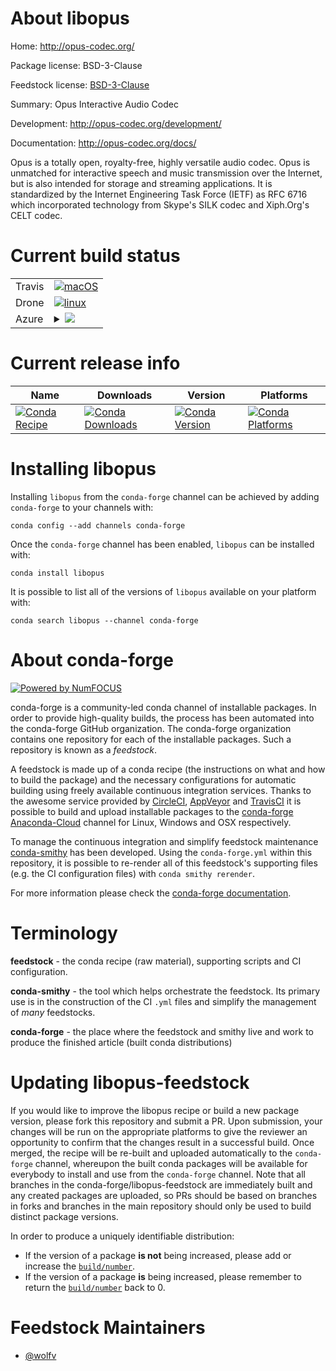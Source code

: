 About libopus
=============

Home: http://opus-codec.org/

Package license: BSD-3-Clause

Feedstock license: [BSD-3-Clause](https://github.com/conda-forge/libopus-feedstock/blob/master/LICENSE.txt)

Summary: Opus Interactive Audio Codec

Development: http://opus-codec.org/development/

Documentation: http://opus-codec.org/docs/

Opus is a totally open, royalty-free, highly versatile
audio codec. Opus is unmatched for interactive speech
and music transmission over the Internet, but is also
intended for storage and streaming applications. It is
standardized by the Internet Engineering Task Force
(IETF) as RFC 6716 which incorporated technology from
Skype's SILK codec and Xiph.Org's CELT codec.


Current build status
====================


<table><tr>
    <td>Travis</td>
    <td>
      <a href="https://travis-ci.com/conda-forge/libopus-feedstock">
        <img alt="macOS" src="https://img.shields.io/travis/com/conda-forge/libopus-feedstock/master.svg?label=macOS">
      </a>
    </td>
  </tr><tr>
    <td>Drone</td>
    <td>
      <a href="https://cloud.drone.io/conda-forge/libopus-feedstock">
        <img alt="linux" src="https://img.shields.io/drone/build/conda-forge/libopus-feedstock/master.svg?label=Linux">
      </a>
    </td>
  </tr>
    
  <tr>
    <td>Azure</td>
    <td>
      <details>
        <summary>
          <a href="https://dev.azure.com/conda-forge/feedstock-builds/_build/latest?definitionId=11330&branchName=master">
            <img src="https://dev.azure.com/conda-forge/feedstock-builds/_apis/build/status/libopus-feedstock?branchName=master">
          </a>
        </summary>
        <table>
          <thead><tr><th>Variant</th><th>Status</th></tr></thead>
          <tbody><tr>
              <td>linux_64</td>
              <td>
                <a href="https://dev.azure.com/conda-forge/feedstock-builds/_build/latest?definitionId=11330&branchName=master">
                  <img src="https://dev.azure.com/conda-forge/feedstock-builds/_apis/build/status/libopus-feedstock?branchName=master&jobName=linux&configuration=linux_64_" alt="variant">
                </a>
              </td>
            </tr><tr>
              <td>linux_aarch64</td>
              <td>
                <a href="https://dev.azure.com/conda-forge/feedstock-builds/_build/latest?definitionId=11330&branchName=master">
                  <img src="https://dev.azure.com/conda-forge/feedstock-builds/_apis/build/status/libopus-feedstock?branchName=master&jobName=linux&configuration=linux_aarch64_" alt="variant">
                </a>
              </td>
            </tr><tr>
              <td>linux_ppc64le</td>
              <td>
                <a href="https://dev.azure.com/conda-forge/feedstock-builds/_build/latest?definitionId=11330&branchName=master">
                  <img src="https://dev.azure.com/conda-forge/feedstock-builds/_apis/build/status/libopus-feedstock?branchName=master&jobName=linux&configuration=linux_ppc64le_" alt="variant">
                </a>
              </td>
            </tr><tr>
              <td>osx_64</td>
              <td>
                <a href="https://dev.azure.com/conda-forge/feedstock-builds/_build/latest?definitionId=11330&branchName=master">
                  <img src="https://dev.azure.com/conda-forge/feedstock-builds/_apis/build/status/libopus-feedstock?branchName=master&jobName=osx&configuration=osx_64_" alt="variant">
                </a>
              </td>
            </tr><tr>
              <td>osx_arm64</td>
              <td>
                <a href="https://dev.azure.com/conda-forge/feedstock-builds/_build/latest?definitionId=11330&branchName=master">
                  <img src="https://dev.azure.com/conda-forge/feedstock-builds/_apis/build/status/libopus-feedstock?branchName=master&jobName=osx&configuration=osx_arm64_" alt="variant">
                </a>
              </td>
            </tr><tr>
              <td>win_64</td>
              <td>
                <a href="https://dev.azure.com/conda-forge/feedstock-builds/_build/latest?definitionId=11330&branchName=master">
                  <img src="https://dev.azure.com/conda-forge/feedstock-builds/_apis/build/status/libopus-feedstock?branchName=master&jobName=win&configuration=win_64_" alt="variant">
                </a>
              </td>
            </tr>
          </tbody>
        </table>
      </details>
    </td>
  </tr>
</table>

Current release info
====================

| Name | Downloads | Version | Platforms |
| --- | --- | --- | --- |
| [![Conda Recipe](https://img.shields.io/badge/recipe-libopus-green.svg)](https://anaconda.org/conda-forge/libopus) | [![Conda Downloads](https://img.shields.io/conda/dn/conda-forge/libopus.svg)](https://anaconda.org/conda-forge/libopus) | [![Conda Version](https://img.shields.io/conda/vn/conda-forge/libopus.svg)](https://anaconda.org/conda-forge/libopus) | [![Conda Platforms](https://img.shields.io/conda/pn/conda-forge/libopus.svg)](https://anaconda.org/conda-forge/libopus) |

Installing libopus
==================

Installing `libopus` from the `conda-forge` channel can be achieved by adding `conda-forge` to your channels with:

```
conda config --add channels conda-forge
```

Once the `conda-forge` channel has been enabled, `libopus` can be installed with:

```
conda install libopus
```

It is possible to list all of the versions of `libopus` available on your platform with:

```
conda search libopus --channel conda-forge
```


About conda-forge
=================

[![Powered by NumFOCUS](https://img.shields.io/badge/powered%20by-NumFOCUS-orange.svg?style=flat&colorA=E1523D&colorB=007D8A)](http://numfocus.org)

conda-forge is a community-led conda channel of installable packages.
In order to provide high-quality builds, the process has been automated into the
conda-forge GitHub organization. The conda-forge organization contains one repository
for each of the installable packages. Such a repository is known as a *feedstock*.

A feedstock is made up of a conda recipe (the instructions on what and how to build
the package) and the necessary configurations for automatic building using freely
available continuous integration services. Thanks to the awesome service provided by
[CircleCI](https://circleci.com/), [AppVeyor](https://www.appveyor.com/)
and [TravisCI](https://travis-ci.com/) it is possible to build and upload installable
packages to the [conda-forge](https://anaconda.org/conda-forge)
[Anaconda-Cloud](https://anaconda.org/) channel for Linux, Windows and OSX respectively.

To manage the continuous integration and simplify feedstock maintenance
[conda-smithy](https://github.com/conda-forge/conda-smithy) has been developed.
Using the ``conda-forge.yml`` within this repository, it is possible to re-render all of
this feedstock's supporting files (e.g. the CI configuration files) with ``conda smithy rerender``.

For more information please check the [conda-forge documentation](https://conda-forge.org/docs/).

Terminology
===========

**feedstock** - the conda recipe (raw material), supporting scripts and CI configuration.

**conda-smithy** - the tool which helps orchestrate the feedstock.
                   Its primary use is in the construction of the CI ``.yml`` files
                   and simplify the management of *many* feedstocks.

**conda-forge** - the place where the feedstock and smithy live and work to
                  produce the finished article (built conda distributions)


Updating libopus-feedstock
==========================

If you would like to improve the libopus recipe or build a new
package version, please fork this repository and submit a PR. Upon submission,
your changes will be run on the appropriate platforms to give the reviewer an
opportunity to confirm that the changes result in a successful build. Once
merged, the recipe will be re-built and uploaded automatically to the
`conda-forge` channel, whereupon the built conda packages will be available for
everybody to install and use from the `conda-forge` channel.
Note that all branches in the conda-forge/libopus-feedstock are
immediately built and any created packages are uploaded, so PRs should be based
on branches in forks and branches in the main repository should only be used to
build distinct package versions.

In order to produce a uniquely identifiable distribution:
 * If the version of a package **is not** being increased, please add or increase
   the [``build/number``](https://conda.io/docs/user-guide/tasks/build-packages/define-metadata.html#build-number-and-string).
 * If the version of a package **is** being increased, please remember to return
   the [``build/number``](https://conda.io/docs/user-guide/tasks/build-packages/define-metadata.html#build-number-and-string)
   back to 0.

Feedstock Maintainers
=====================

* [@wolfv](https://github.com/wolfv/)


<!-- dummy commit to enable rerendering -->


